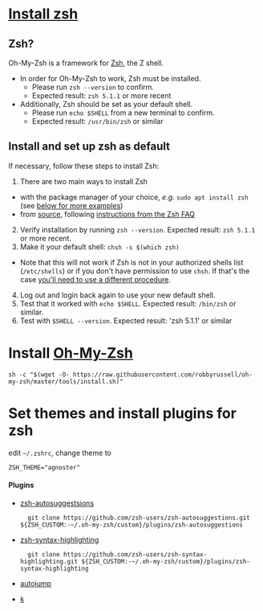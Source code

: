 # [Install zsh](https://github.com/robbyrussell/oh-my-zsh/wiki/Installing-ZSH)

## Zsh?

Oh-My-Zsh is a framework for  [Zsh](http://www.zsh.org/), the Z shell.

-   In order for Oh-My-Zsh to work, Zsh must be installed.
    -   Please run  `zsh --version`  to confirm.
    -   Expected result:  `zsh 5.1.1`  or more recent
-   Additionally, Zsh should be set as your default shell.
    -   Please run  `echo $SHELL`  from a new terminal to confirm.
    -   Expected result:  `/usr/bin/zsh`  or similar

## Install and set up zsh as default

If necessary, follow these steps to install Zsh:

1.  There are two main ways to install Zsh

-   with the package manager of your choice,  _e.g._  `sudo apt install zsh`  (see  [below for more examples](https://github.com/robbyrussell/oh-my-zsh/wiki/Installing-ZSH#how-to-install-zsh-in-many-platforms))
-   from  [source](http://zsh.sourceforge.net/Arc/source.html), following  [instructions from the Zsh FAQ](http://zsh.sourceforge.net/FAQ/zshfaq01.html#l7)

2.  Verify installation by running  `zsh --version`. Expected result:  `zsh 5.1.1`  or more recent.
3.  Make it your default shell:  `chsh -s $(which zsh)`

-   Note that this will not work if Zsh is not in your authorized shells list (`/etc/shells`) or if you don't have permission to use  `chsh`. If that's the case  [you'll need to use a different procedure](https://www.google.com/search?q=zsh+default+without+chsh).

4.  Log out and login back again to use your new default shell.
5.  Test that it worked with  `echo $SHELL`. Expected result:  `/bin/zsh`  or similar.
6.  Test with  `$SHELL --version`. Expected result: 'zsh 5.1.1' or similar

# Install [Oh-My-Zsh](https://github.com/robbyrussell/oh-my-zsh)

	sh -c "$(wget -O- https://raw.githubusercontent.com/robbyrussell/oh-my-zsh/master/tools/install.sh)"

# Set themes and install plugins for zsh

edit  `~/.zshrc`, change theme to

	ZSH_THEME="agnoster"

#### Plugins

- [zsh-autosuggestsions](https://github.com/zsh-users/zsh-autosuggestions)

		git clone https://github.com/zsh-users/zsh-autosuggestions.git ${ZSH_CUSTOM:-~/.oh-my-zsh/custom}/plugins/zsh-autosuggestions

- [zsh-syntax-highlighting](https://github.com/zsh-users/zsh-syntax-highlighting)
		
		git clone https://github.com/zsh-users/zsh-syntax-highlighting.git ${ZSH_CUSTOM:-~/.oh-my-zsh/custom}/plugins/zsh-syntax-highlighting

- [autojump](https://github.com/wting/autojump)

- [k](https://github.com/rimraf/k)
<!--stackedit_data:
eyJoaXN0b3J5IjpbLTUyMDI1Mzg2NSwtMzUxOTk5ODIwXX0=
-->